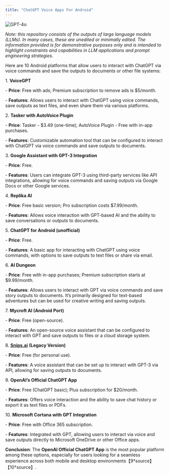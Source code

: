 ```yaml
---
title: "ChatGPT Voice Apps For Android"
---
```

![GPT-4o](https://img.shields.io/badge/GPT--4o-3333FF?style=for-the-badge&logo=openai&logoColor=white)



*Note: this repository consists of the outputs of large language models (LLMs). In many cases, these are unedited or minimally edited. The information provided is for demonstrative purposes only and is intended to highlight constraints and capabilities in LLM applications and prompt engineering strategies.*




Here are 10 Android platforms that allow users to interact with ChatGPT via voice commands and save the outputs to documents or other file systems:

1\. **VoiceGPT**

\- **Price**: Free with ads; Premium subscription to remove ads is $5/month.

\- **Features**: Allows users to interact with ChatGPT using voice commands, save outputs as text files, and even share them via various platforms.

2\. **Tasker with AutoVoice Plugin**

\- **Price**: Tasker - $3.49 (one-time); AutoVoice Plugin - Free with in-app purchases.

\- **Features**: Customizable automation tool that can be configured to interact with ChatGPT via voice commands and save outputs to documents.

3\. **Google Assistant with GPT-3 Integration**

\- **Price**: Free.

\- **Features**: Users can integrate GPT-3 using third-party services like API integrations, allowing for voice commands and saving outputs via Google Docs or other Google services.

4\. **Replika AI**

\- **Price**: Free basic version; Pro subscription costs $7.99/month.

\- **Features**: Allows voice interaction with GPT-based AI and the ability to save conversations or outputs to documents.

5\. **ChatGPT for Android (unofficial)**

\- **Price**: Free.

\- **Features**: A basic app for interacting with ChatGPT using voice commands, with options to save outputs to text files or share via email.

6\. **AI Dungeon**

\- **Price**: Free with in-app purchases; Premium subscription starts at $9.99/month.

\- **Features**: Allows users to interact with GPT via voice commands and save story outputs to documents. It’s primarily designed for text-based adventures but can be used for creative writing and saving outputs.

7\. **Mycroft AI (Android Port)**

\- **Price**: Free (open-source).

\- **Features**: An open-source voice assistant that can be configured to interact with GPT and save outputs to files or a cloud storage system.

8\. [**Snips.ai**](http://Snips.ai) **(Legacy Version)**

\- **Price**: Free (for personal use).

\- **Features**: A voice assistant that can be set up to interact with GPT-3 via API, allowing for saving outputs to documents.

9\. **OpenAI’s Official ChatGPT App**

\- **Price**: Free (ChatGPT basic); Plus subscription for $20/month.

\- **Features**: Offers voice interaction and the ability to save chat history or export it as text files or PDFs.

10\. **Microsoft Cortana with GPT Integration**

\- **Price**: Free with Office 365 subscription.

\- **Features**: Integrated with GPT, allowing users to interact via voice and save outputs directly to Microsoft OneDrive or other Office apps.

**Conclusion**: The **OpenAI Official ChatGPT App** is the most popular platform among these options, especially for users looking for a seamless experience across both mobile and desktop environments【9†source】【10†source】.
